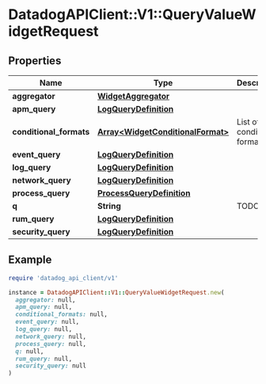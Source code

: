 # DatadogAPIClient::V1::QueryValueWidgetRequest

## Properties

| Name | Type | Description | Notes |
| ---- | ---- | ----------- | ----- |
| **aggregator** | [**WidgetAggregator**](WidgetAggregator.md) |  | [optional] |
| **apm_query** | [**LogQueryDefinition**](LogQueryDefinition.md) |  | [optional] |
| **conditional_formats** | [**Array&lt;WidgetConditionalFormat&gt;**](WidgetConditionalFormat.md) | List of conditional formats. | [optional] |
| **event_query** | [**LogQueryDefinition**](LogQueryDefinition.md) |  | [optional] |
| **log_query** | [**LogQueryDefinition**](LogQueryDefinition.md) |  | [optional] |
| **network_query** | [**LogQueryDefinition**](LogQueryDefinition.md) |  | [optional] |
| **process_query** | [**ProcessQueryDefinition**](ProcessQueryDefinition.md) |  | [optional] |
| **q** | **String** | TODO. | [optional] |
| **rum_query** | [**LogQueryDefinition**](LogQueryDefinition.md) |  | [optional] |
| **security_query** | [**LogQueryDefinition**](LogQueryDefinition.md) |  | [optional] |

## Example

```ruby
require 'datadog_api_client/v1'

instance = DatadogAPIClient::V1::QueryValueWidgetRequest.new(
  aggregator: null,
  apm_query: null,
  conditional_formats: null,
  event_query: null,
  log_query: null,
  network_query: null,
  process_query: null,
  q: null,
  rum_query: null,
  security_query: null
)
```

